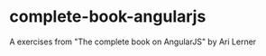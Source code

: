 complete-book-angularjs
=======================

A exercises from "The complete book on AngularJS" by Ari Lerner
